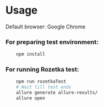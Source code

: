 # Usage
Default browser: Google Chrome
### For preparing test environment:

```bash
    npm install
```

### For running Rozetka test:

```bash
    npm run rozetkaTest
    # Wait till test ends
    allure generate allure-results/
    allure open
```
